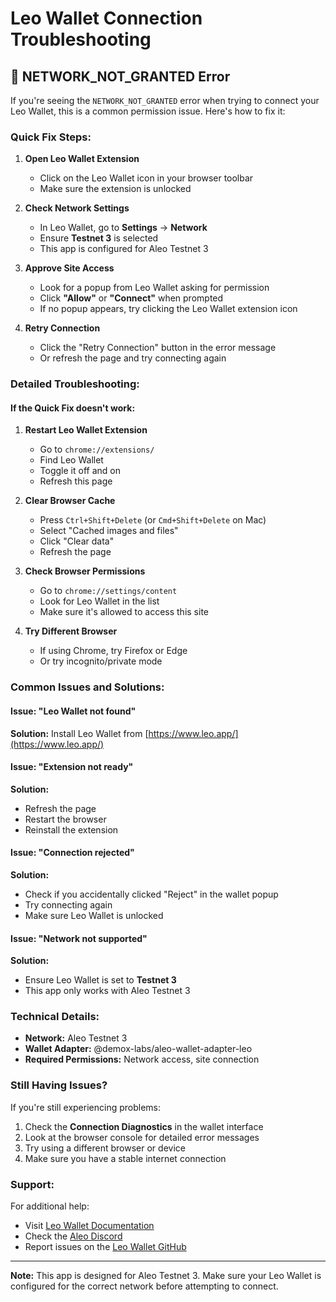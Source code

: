 # Leo Wallet Connection Troubleshooting

## 🚨 NETWORK_NOT_GRANTED Error

If you're seeing the `NETWORK_NOT_GRANTED` error when trying to connect your Leo Wallet, this is a common permission issue. Here's how to fix it:

### Quick Fix Steps:

1. **Open Leo Wallet Extension**
   - Click on the Leo Wallet icon in your browser toolbar
   - Make sure the extension is unlocked

2. **Check Network Settings**
   - In Leo Wallet, go to **Settings** → **Network**
   - Ensure **Testnet 3** is selected
   - This app is configured for Aleo Testnet 3

3. **Approve Site Access**
   - Look for a popup from Leo Wallet asking for permission
   - Click **"Allow"** or **"Connect"** when prompted
   - If no popup appears, try clicking the Leo Wallet extension icon

4. **Retry Connection**
   - Click the "Retry Connection" button in the error message
   - Or refresh the page and try connecting again

### Detailed Troubleshooting:

#### If the Quick Fix doesn't work:

1. **Restart Leo Wallet Extension**
   - Go to `chrome://extensions/`
   - Find Leo Wallet
   - Toggle it off and on
   - Refresh this page

2. **Clear Browser Cache**
   - Press `Ctrl+Shift+Delete` (or `Cmd+Shift+Delete` on Mac)
   - Select "Cached images and files"
   - Click "Clear data"
   - Refresh the page

3. **Check Browser Permissions**
   - Go to `chrome://settings/content`
   - Look for Leo Wallet in the list
   - Make sure it's allowed to access this site

4. **Try Different Browser**
   - If using Chrome, try Firefox or Edge
   - Or try incognito/private mode

### Common Issues and Solutions:

#### Issue: "Leo Wallet not found"
**Solution:** Install Leo Wallet from [https://www.leo.app/](https://www.leo.app/)

#### Issue: "Extension not ready"
**Solution:** 
- Refresh the page
- Restart the browser
- Reinstall the extension

#### Issue: "Connection rejected"
**Solution:**
- Check if you accidentally clicked "Reject" in the wallet popup
- Try connecting again
- Make sure Leo Wallet is unlocked

#### Issue: "Network not supported"
**Solution:**
- Ensure Leo Wallet is set to **Testnet 3**
- This app only works with Aleo Testnet 3

### Technical Details:

- **Network:** Aleo Testnet 3
- **Wallet Adapter:** @demox-labs/aleo-wallet-adapter-leo
- **Required Permissions:** Network access, site connection

### Still Having Issues?

If you're still experiencing problems:

1. Check the **Connection Diagnostics** in the wallet interface
2. Look at the browser console for detailed error messages
3. Try using a different browser or device
4. Make sure you have a stable internet connection

### Support:

For additional help:
- Visit [Leo Wallet Documentation](https://docs.leo.app/)
- Check the [Aleo Discord](https://discord.gg/aleo)
- Report issues on the [Leo Wallet GitHub](https://github.com/AleoHQ/leo)

---

**Note:** This app is designed for Aleo Testnet 3. Make sure your Leo Wallet is configured for the correct network before attempting to connect.